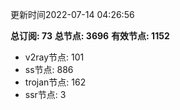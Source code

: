 更新时间2022-07-14 04:26:56

**总订阅: 73**
**总节点: 3696**
**有效节点: 1152**
- v2ray节点: 101
- ss节点: 886
- trojan节点: 162
- ssr节点: 3
